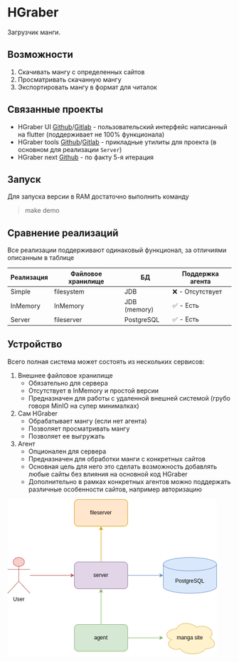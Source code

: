 # HGraber

Загрузчик манги.

## Возможности

1. Скачивать мангу с определенных сайтов
2. Просматривать скачанную мангу
3. Экспортировать мангу в формат для читалок

## Связанные проекты

- HGraber UI [Github](https://github.com/gbh007/hgraber-flutter-ui)/[Gitlab](https://gitlab.com/gbh007/hgraber_ui) - пользовательский интерфейс написанный на flutter (поддерживает не 100% функционала)
- HGraber tools [Github](https://github.com/gbh007/hgraber-tools)/[Gitlab](https://gitlab.com/gbh007/hgraber-tools) - прикладные утилиты для проекта (в основном для реализации `Server`)
- HGraber next [Github](https://github.com/gbh007/hgraber-next) - по факту 5-я итерация

## Запуск

Для запуска версии в RAM достаточно выполнить команду

> make demo

## Сравнение реализаций

Все реализации поддерживают одинаковый функционал, за отличиями описанным в таблице

| Реализация | Файловое хранилище | БД           | Поддержка агента |
| ---------- | ------------------ | ------------ | ---------------- |
| Simple     | filesystem         | JDB          | ❌ - Отсутствует |
| InMemory   | InMemory           | JDB (memory) | ✅ - Есть        |
| Server     | fileserver         | PostgreSQL   | ✅ - Есть        |

## Устройство

Всего полная система может состоять из нескольких сервисов:

1. Внешнее файловое хранилище
   - Обязательно для сервера
   - Отсутствует в InMemory и простой версии
   - Предназначен для работы с удаленной внешней системой (грубо говоря MinIO на супер минималках)
2. Сам HGraber
   - Обрабатывает мангу (если нет агента)
   - Позволяет просматривать мангу
   - Позволяет ее выгружать
3. Агент
   - Опционален для сервера
   - Предназначен для обработки манги с конкретных сайтов
   - Основная цель для него это сделать возможность добавлять любые сайты без влияния на основной код HGraber
   - Дополнительно в рамках конкретных агентов можно поддержать различные особенности сайтов, например авторизацию

![Схема сервера](server.drawio.png)
